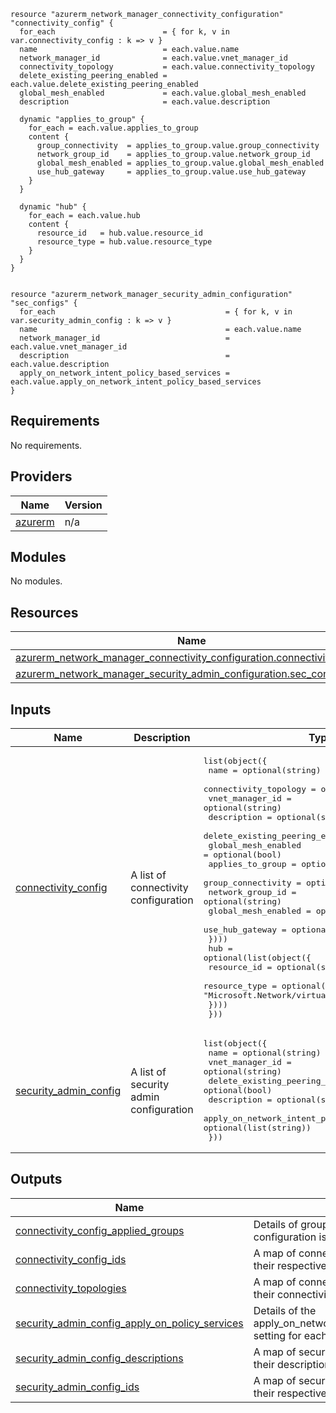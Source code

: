 ```hcl
resource "azurerm_network_manager_connectivity_configuration" "connectivity_config" {
  for_each                        = { for k, v in var.connectivity_config : k => v }
  name                            = each.value.name
  network_manager_id              = each.value.vnet_manager_id
  connectivity_topology           = each.value.connectivity_topology
  delete_existing_peering_enabled = each.value.delete_existing_peering_enabled
  global_mesh_enabled             = each.value.global_mesh_enabled
  description                     = each.value.description

  dynamic "applies_to_group" {
    for_each = each.value.applies_to_group
    content {
      group_connectivity  = applies_to_group.value.group_connectivity
      network_group_id    = applies_to_group.value.network_group_id
      global_mesh_enabled = applies_to_group.value.global_mesh_enabled
      use_hub_gateway     = applies_to_group.value.use_hub_gateway
    }
  }

  dynamic "hub" {
    for_each = each.value.hub
    content {
      resource_id   = hub.value.resource_id
      resource_type = hub.value.resource_type
    }
  }
}


resource "azurerm_network_manager_security_admin_configuration" "sec_configs" {
  for_each                                      = { for k, v in var.security_admin_config : k => v }
  name                                          = each.value.name
  network_manager_id                            = each.value.vnet_manager_id
  description                                   = each.value.description
  apply_on_network_intent_policy_based_services = each.value.apply_on_network_intent_policy_based_services
}
```
## Requirements

No requirements.

## Providers

| Name | Version |
|------|---------|
| <a name="provider_azurerm"></a> [azurerm](#provider\_azurerm) | n/a |

## Modules

No modules.

## Resources

| Name | Type |
|------|------|
| [azurerm_network_manager_connectivity_configuration.connectivity_config](https://registry.terraform.io/providers/hashicorp/azurerm/latest/docs/resources/network_manager_connectivity_configuration) | resource |
| [azurerm_network_manager_security_admin_configuration.sec_configs](https://registry.terraform.io/providers/hashicorp/azurerm/latest/docs/resources/network_manager_security_admin_configuration) | resource |

## Inputs

| Name | Description | Type | Default | Required |
|------|-------------|------|---------|:--------:|
| <a name="input_connectivity_config"></a> [connectivity\_config](#input\_connectivity\_config) | A list of connectivity configuration | <pre>list(object({<br>    name                            = optional(string)<br>    connectivity_topology           = optional(string)<br>    vnet_manager_id                 = optional(string)<br>    description                     = optional(string)<br>    delete_existing_peering_enabled = optional(bool)<br>    global_mesh_enabled             = optional(bool)<br>    applies_to_group = optional(list(object({<br>      group_connectivity  = optional(string)<br>      network_group_id    = optional(string)<br>      global_mesh_enabled = optional(bool)<br>      use_hub_gateway     = optional(bool)<br>    })))<br>    hub = optional(list(object({<br>      resource_id   = optional(string)<br>      resource_type = optional(string, "Microsoft.Network/virtualNetworks")<br>    })))<br>  }))</pre> | n/a | yes |
| <a name="input_security_admin_config"></a> [security\_admin\_config](#input\_security\_admin\_config) | A list of security admin configuration | <pre>list(object({<br>    name                                          = optional(string)<br>    vnet_manager_id                               = optional(string)<br>    delete_existing_peering_enabled               = optional(bool)<br>    description                                   = optional(string)<br>    apply_on_network_intent_policy_based_services = optional(list(string))<br>  }))</pre> | n/a | yes |

## Outputs

| Name | Description |
|------|-------------|
| <a name="output_connectivity_config_applied_groups"></a> [connectivity\_config\_applied\_groups](#output\_connectivity\_config\_applied\_groups) | Details of groups each connectivity configuration is applied to. |
| <a name="output_connectivity_config_ids"></a> [connectivity\_config\_ids](#output\_connectivity\_config\_ids) | A map of connectivity configuration names to their respective IDs. |
| <a name="output_connectivity_topologies"></a> [connectivity\_topologies](#output\_connectivity\_topologies) | A map of connectivity configuration names to their connectivity topologies. |
| <a name="output_security_admin_config_apply_on_policy_services"></a> [security\_admin\_config\_apply\_on\_policy\_services](#output\_security\_admin\_config\_apply\_on\_policy\_services) | Details of the apply\_on\_network\_intent\_policy\_based\_services setting for each security admin configuration. |
| <a name="output_security_admin_config_descriptions"></a> [security\_admin\_config\_descriptions](#output\_security\_admin\_config\_descriptions) | A map of security admin configuration names to their descriptions. |
| <a name="output_security_admin_config_ids"></a> [security\_admin\_config\_ids](#output\_security\_admin\_config\_ids) | A map of security admin configuration names to their respective IDs. |
